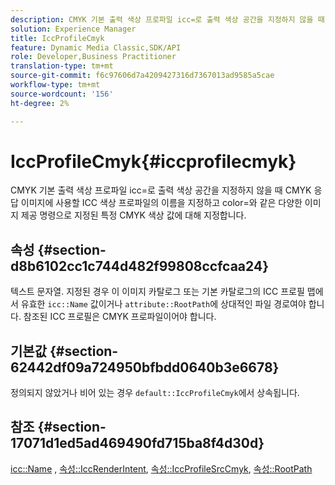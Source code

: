 ```yaml
---
description: CMYK 기본 출력 색상 프로파일 icc=로 출력 색상 공간을 지정하지 않을 때 CMYK 응답 이미지에 사용할 ICC 색상 프로파일의 이름을 지정하고 color=와 같은 다양한 이미지 제공 명령으로 지정된 특정 CMYK 색상 값에 대해 지정합니다.
solution: Experience Manager
title: IccProfileCmyk
feature: Dynamic Media Classic,SDK/API
role: Developer,Business Practitioner
translation-type: tm+mt
source-git-commit: f6c97606d7a4209427316d7367013ad9585a5cae
workflow-type: tm+mt
source-wordcount: '156'
ht-degree: 2%

---
```



# IccProfileCmyk{#iccprofilecmyk}

CMYK 기본 출력 색상 프로파일 icc=로 출력 색상 공간을 지정하지 않을 때 CMYK 응답 이미지에 사용할 ICC 색상 프로파일의 이름을 지정하고 color=와 같은 다양한 이미지 제공 명령으로 지정된 특정 CMYK 색상 값에 대해 지정합니다.

## 속성 {#section-d8b6102cc1c744d482f99808ccfcaa24}

텍스트 문자열. 지정된 경우 이 이미지 카탈로그 또는 기본 카탈로그의 ICC 프로필 맵에서 유효한 `icc::Name` 값이거나 `attribute::RootPath`에 상대적인 파일 경로여야 합니다. 참조된 ICC 프로필은 CMYK 프로파일이어야 합니다.

## 기본값 {#section-62442df09a724950bfbdd0640b3e6678}

정의되지 않았거나 비어 있는 경우 `default::IccProfileCmyk`에서 상속됩니다.

## 참조 {#section-17071d1ed5ad469490fd715ba8f4d30d}

[icc::Name](../../../../../is-api/image-catalog/image-serving-api-ref/c-image-catalog-reference/c-icc-profile-map-reference/r-name-icc.md#reference-9e7d3c8e35434981a3dfac66b8946cbe) ,  [속성::IccRenderIntent](../../../../../is-api/image-catalog/image-serving-api-ref/c-image-catalog-reference/c-attributes-reference/r-iccrenderintent.md#reference-012f207f28bd4406a5368d23ed95a51f),  [속성::IccProfileSrcCmyk](../../../../../is-api/image-catalog/image-serving-api-ref/c-image-catalog-reference/c-attributes-reference/r-iccprofilesrccmyk.md#reference-b57196dfe5db41fe88bd0828ed4ec728),  [속성::RootPath](../../../../../is-api/image-catalog/image-serving-api-ref/c-image-catalog-reference/c-attributes-reference/r-rootpath.md#reference-17d57e5967be403b8408fa7214017494)
